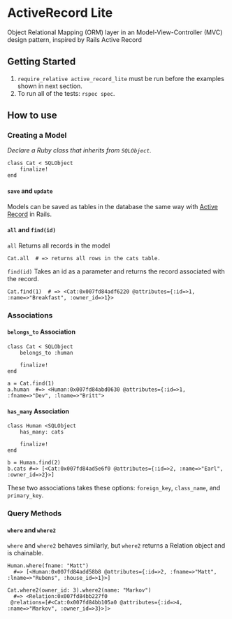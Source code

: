# ActiveRecord Lite

Object Relational Mapping (ORM) layer in an Model-View-Controller (MVC) design pattern, inspired by Rails Active Record

## Getting Started

1. `require_relative active_record_lite` must be run before the examples shown in next section.
2. To run all of the tests: `rspec spec`.

## How to use

### Creating a Model

*Declare a Ruby class that inherits from `SQLObject`.*

```
class Cat < SQLObject
	finalize!
end
```

#### `save` and `update`

Models can be saved as tables in the database the same way with [Active Record](http://api.rubyonrails.org/classes/ActiveRecord/Persistence.html) in Rails.

#### `all` and `find(id)`

`all`
Returns all records in the model
```
Cat.all  # => returns all rows in the cats table.
```

`find(id)`
Takes an id as a parameter and returns the record associated with the record.
```
Cat.find(1)  # => <Cat:0x007fd84adf6220 @attributes={:id=>1, :name=>"Breakfast", :owner_id=>1}>
```

### Associations

#### `belongs_to` Association
```
class Cat < SQLObject
	belongs_to :human

	finalize!
end

a = Cat.find(1)
a.human  #=> <Human:0x007fd84abd0630 @attributes={:id=>1, :fname=>"Dev", :lname=>"Britt">
```

#### `has_many` Association
```
class Human <SQLObject
	has_many: cats

	finalize!
end

b = Human.find(2)
b.cats #=> [<Cat:0x007fd84ad5e6f0 @attributes={:id=>2, :name=>"Earl", :owner_id=>2}>]
```

These two associations takes these options: `foreign_key`, `class_name`, and `primary_key`.

### Query Methods

#### `where` and `where2`

`where` and `where2` behaves similarly, but `where2` returns a Relation object and is chainable.

```
Human.where(fname: "Matt")  
  #=> [<Human:0x007fd84add58b8 @attributes={:id=>2, :fname=>"Matt", :lname=>"Rubens", :house_id=>1}>]
```

```
Cat.where2(owner_id: 3).where2(name: "Markov") 
  #=> <Relation:0x007fd84bb227f0
 @relations=[#<Cat:0x007fd84bb105a0 @attributes={:id=>4, :name=>"Markov", :owner_id=>3}>]>
```


